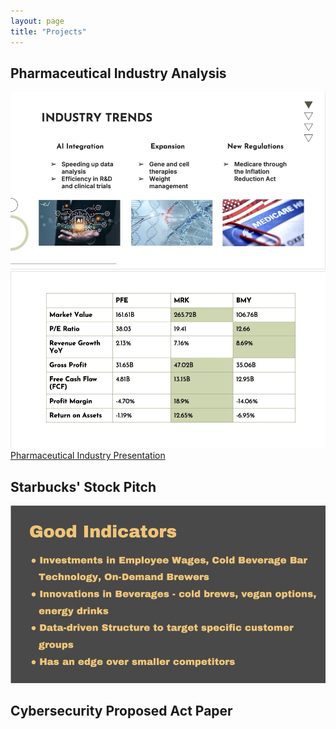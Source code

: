 ```yaml
---
layout: page
title: "Projects"
---
```

## Pharmaceutical Industry Analysis
![Industry Trends](pharmaceutical_trends.jpg)
![Company Comparison](pharmaceutical_comparison.jpg)
[Pharmaceutical Industry Presentation](Pharmaceutical_Slides.pdf)

## Starbucks' Stock Pitch
![Starbucks Buy](starbucks_indicators.jpg)

## Cybersecurity Proposed Act Paper

